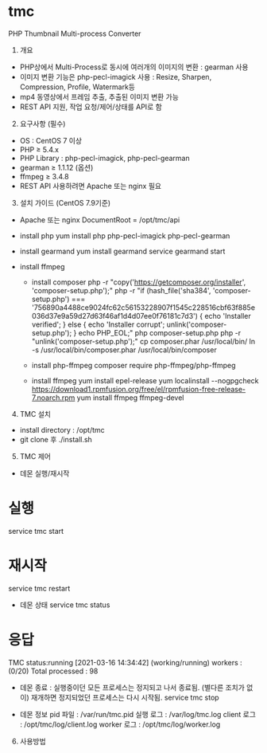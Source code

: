 # tmc
PHP Thumbnail Multi-process Converter

1. 개요
- PHP상에서 Multi-Process로 동시에 여러개의 이미지의 변환 : gearman 사용
- 이미지 변환 기능은 php-pecl-imagick 사용 : Resize, Sharpen, Compression, Profile, Watermark등
- mp4 동영상에서 프레임 추출, 추출된 이미지 변환 가능
- REST API 지원, 작업 요청/제어/상태를 API로 함

2. 요구사항
(필수)
- OS : CentOS 7 이상
- PHP ≥ 5.4.x
- PHP Library : php-pecl-imagick, php-pecl-gearman
- gearman ≥ 1.1.12
(옵션)
- ffmpeg ≥ 3.4.8
- REST API 사용하려면 Apache 또는 nginx 필요

3. 설치 가이드 (CentOS 7.9기준)
- Apache 또는 nginx DocumentRoot = /opt/tmc/api

- install php 
yum install php php-pecl-imagick php-pecl-gearman 

- install gearmand 
yum install gearmand
service gearmand start

- install ffmpeg
  * install composer
php -r "copy('https://getcomposer.org/installer', 'composer-setup.php');"
php -r "if (hash_file('sha384', 'composer-setup.php') === '756890a4488ce9024fc62c56153228907f1545c228516cbf63f885e036d37e9a59d27d63f46af1d4d07ee0f76181c7d3') { echo 'Installer verified'; } else { echo 'Installer corrupt'; unlink('composer-setup.php'); } echo PHP_EOL;"
php composer-setup.php
php -r "unlink('composer-setup.php');"
cp composer.phar /usr/local/bin/
ln -s /usr/local/bin/composer.phar /usr/local/bin/composer

  * install php-ffmpeg 
composer require php-ffmpeg/php-ffmpeg

  * install ffmpeg
yum install epel-release
yum localinstall --nogpgcheck https://download1.rpmfusion.org/free/el/rpmfusion-free-release-7.noarch.rpm
yum install ffmpeg ffmpeg-devel

4. TMC 설치
- install directory : /opt/tmc
- git clone 후
./install.sh

5. TMC 제어
- 데몬 실행/재시작
# 실행
service tmc start
# 재시작
service tmc restart

- 데몬 상태
service tmc status
# 응답
TMC status:running [2021-03-16 14:34:42]
(working/running) workers : (0/20)
Total processed : 98

- 데몬 종료 : 실행중이던 모든 프로세스는 정지되고 나서 종료됨. (별다른 조치가 없이) 재개하면 정지되었던 프로세스는 다시 시작됨.
service tmc stop

- 데몬 정보
pid 파일 : /var/run/tmc.pid
실행 로그 : /var/log/tmc.log
client 로그 : /opt/tmc/log/client.log
worker 로그 : /opt/tmc/log/worker.log

6. 사용방법
